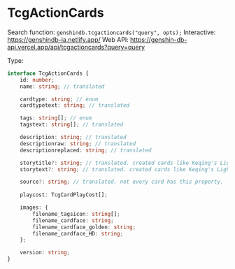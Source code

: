 # TcgActionCards

Search function: `genshindb.tcgactioncards("query", opts);`
Interactive: https://genshindb-ia.netlify.app/
Web API: https://genshin-db-api.vercel.app/api/tcgactioncards?query=query

Type:
```ts
interface TcgActionCards {
	id: number;
	name: string; // translated

	cardtype: string; // enum
	cardtypetext: string; // translated

	tags: string[]; // enum
	tagstext: string[]; // translated

	description: string; // translated
	descriptionraw: string; // translated
	descriptionreplaced: string; // translated

	storytitle?: string; // translated. created cards like Keqing's Lightning Stiletto don't have this property.
	storytext?: string; // translated. created cards like Keqing's Lightning Stiletto don't have this property.

	source?: string; // translated. not every card has this property.
	
	playcost: TcgCardPlayCost[];

	images: {
		filename_tagsicon: string[];
		filename_cardface: string;
		filename_cardface_golden: string;
		filename_cardface_HD: string;
	};

	version: string;
}```
